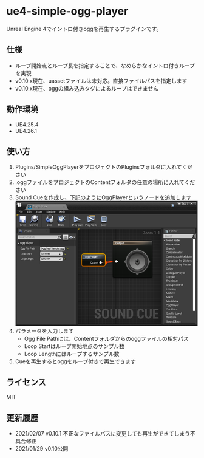 # ue4-simple-ogg-player
Unreal Engine 4でイントロ付きoggを再生するプラグインです。

## 仕様

* ループ開始点とループ長を指定することで、なめらかなイントロ付きループを実現
* v0.10.x現在、uassetファイルは未対応。直接ファイルパスを指定します
* v0.10.x現在、oggの組み込みタグによるループはできません

## 動作環境

* UE4.25.4
* UE4.26.1

## 使い方

1. Plugins/SimpleOggPlayerをプロジェクトのPluginsフォルダに入れてください
1. .oggファイルをプロジェクトのContentフォルダの任意の場所に入れてください
1. Sound Cueを作成し、下記のようにOggPlayerというノードを追加します
![](images/image1.png)
1. パラメータを入力します
    * Ogg File Pathには、Contentフォルダからのoggファイルの相対パス
    * Loop Startはループ開始地点のサンプル数
    * Loop Lengthにはループするサンプル数
1. Cueを再生するとoggをループ付きで再生できます

## ライセンス
MIT

## 更新履歴
* 2021/02/07 v0.10.1 不正なファイルパスに変更しても再生ができてしまう不具合修正
* 2021/01/29 v0.10公開

